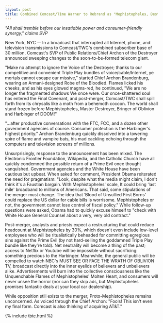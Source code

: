 ```yaml
---
layout: post
title: Combined Comcast/Time Warner to Rebrand as "Mephistopheles, Destroyer of Worlds"
---
```


*"All shall tremble before our insatiable power and consumer-friendly synergy," claims SVP*

New York, NYC -- In a broadcast that interrupted all Internet, phone, and television transmissions to Comcast/TWC's combined subscriber base of 30 million, Comcast's SVP of Public Relations/Chief Archon of the Destroyer announced sweeping changes to the soon-to-be-formed telecom giant.

"Make no attempt to ignore the Voice of the Destroyer; thanks to our competitive and convenient Triple Play bundles of voice/cable/Internet, ye mortals cannot escape our missive," started Chief Archon Brandenburg, wearing an Armani-designed Robe of the Bloodied. Flames licked his cheeks, and as his eyes glowed magma-red, he continued, "We are no longer the fragmented shadows We once were. Our once-shattered soul has entered the Final Covenant, and post-merger, Comcast/TWC shall spill forth from its chrysalis like a moth from a behemoth cocoon. The world shall stand frozen before Mephistopheles, Master Destroyer, Bringer of Oblivion and Harbinger of DOOM!"

"...after productive conversations with the FTC, FCC, and a dozen other government agencies of course. Consumer protection is the Harbinger's highest priority." Archon Brandenburg quickly dissolved into a towering spire of flame and vampire bats, his mad cackling echoing through the computers and television screens of millions.

Unsurprisingly, response to the announcement has been mixed. The Electronic Frontier Foundation, Wikipedia, and the Catholic Church have all quickly condemned the possible return of a Prime Evil once thought vanquished. Government agencies and the White House have been cautious but upbeat. When asked for comment, President Obama reiterated the need for pragmatism: "Look, despite what the media might claim, I don't think it's a Faustian bargain. With Mephistopheles' scale, It could bring ‘last mile' broadband to millions of Americans. That said, some stipulations of the merger must change. The idea that ‘Blood of Unsullied First Borns' could replace the US dollar for cable bills is worrisome. Mephistopheles or not, the government cannot lose control of fiscal policy." While follow-up questions were asked, Obama had to quickly excuse himself to "check with White House General Counsel about a very, very old contract."

Post-merger, analysts and priests expect a restructuring that could reduce headcount at Mephistopheles by 30%, which doesn't even include low-level employees who will be ritualistically beheaded for committing egregious sins against the Prime Evil (by not hard-selling the goddamned Triple Play bundle like they're told). Net neutrality will become a thing of the past; access to Netflix or Youtube will be impossible without sacrificing something precious to the Harbinger. Meanwhile, the general public will be compelled to watch NBC's MUST SEE OR FACE THE WRATH OF OBLIVION TV, broadcast directly into the inner eyelids of believers and unbelievers alike. Advertisements will burn into the collective consciousness like the Unquenchable Flames of Mephistopheles' Molten Heart, and consumers will never unsee the horror (nor can they skip ads, but Mephistopheles promises fantastic deals at your local car dealership).

While opposition still exists to the merger, Proto-Mephistopheles remains unconcerned. As voiced through the Chief Archon: "Fools! This isn't even my final form. Comcast is also thinking of acquiring AT&amp;T."

{% include tbtc.html %}
